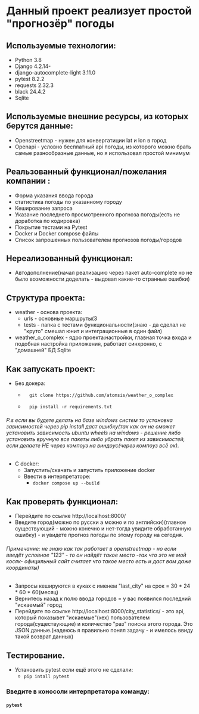# Данный проект реализует простой "прогнозёр" погоды
## Используемые технологии:
- Python 3.8
- Django 4.2.14-
- django-autocomplete-light 3.11.0
- pytest 8.2.2
- requests 2.32.3
- black 24.4.2
- Sqlite
## Используемые внешние ресурсы, из которых берутся данные:
- Openstreetmap - нужен для конвергатиции lat и lon в город
- Openapi - условно бесплатный api погоды, из которого можно брать самые разнообразные данные, но я использовал простой минимум

## Реальзованный функционал/пожелания компании :
- Форма указания ввода города
- статистика погоды по указанному городу
- Кеширование запроса
- Указание последнего просмотренного прогноза погоды(есть не доработка по кодировка)
- Покрытие тестами на Pytest
- Docker и Docker compose файлы
- Список запрошенных пользователем прогнозов погоды/городов
## Нереализованный функционал:
- Автодополнение(начал реализацию через пакет auto-complete но не было возможности доделать - выдовал какие-то странные ошибки) 
## Структура проекта:
- weather - основа проекта:
  - urls - основные маршруты(3
  - tests - папка с тестами функциональности(знаю - да сделал не "круто" смешал юнит и интеграционные в один файл)
- weather_o_complex - ядро проекта:настройки, главная точка входа и подобная настройка приложения, работает синхронно, с "домашней" БД Sqlite
## Как запускать проект:
- Без докера:
  - ```
      git clone https://github.com/atomsis/weather_o_complex
    ```
  - ```
      pip install -r requirements.txt
    ```
###### P.s если вы будете делать на базе windows систем то установка зависимостей через pip install даст ошибку(так как он не сможет установить зависимость ubuntu wheels на windows - решение либо установить вручную все пакеты либо убрать пакет из зависимостей, если делаете НЕ через компоуз на виндоус(через компоуз всё ок).
- С docker:
  - Запустить/скачать и запустить приложение docker 
  - Ввести в интерпретаторе:
    - ```docker compose up --build```
## Как проверять функционал:
- Перейдите по ссылке http://localhost:8000/
- Введите город(можно по русски а можно и по английски)(главное существующий - можно конечно и нет-тогда увидите обработанную ошибку) - и увидете прогноз погоды по этому городу на сегодня.
###### Примечание: не знаю как так работает в openstreetmap - но если введёт условное "123" - то он найдёт такое место -так что это не мой косяк- официльный сайт считает что такое место есть и даст вам даже координаты)
- Запросы кешируются в куках с именем "last_city" на срок = 30 * 24 * 60 * 60(месяц)
- Вернитесь назад к полю ввода городов = у вас появился последний "искаемый" город
- Перейдите по ссылке http://localhost:8000/city_statistics/ - это api, который показывет "искаемые"(xex) пользователем города(существующие) и количество "раз" поиска этого города. Это JSON данные.(надеюсь я правильно понял задачу - и имелось ввиду такой возврат данных)
## Тестирование.
- Установить pytest если ещё этого не сделали:
  - ``` pip intall pytest ```
### Введите в коносоли интерпретатора команду:
#### ``` pytest ```
